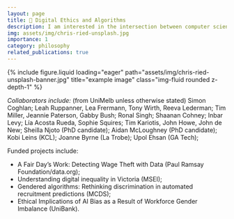 ```yaml
---
layout: page
title: 🚦 Digital Ethics and Algorithms
description: I am interested in the intersection between computer science and philosophy - in particular how basic building blocks (of algorithms and programming languages) - have an impact on the human usage of systems, and their wider societal impact (for better or for worse).
img: assets/img/chris-ried-unsplash.jpg
importance: 1
category: philosophy
related_publications: true
---
```



<div class="row">
    <div class="col-sm mt-3 mt-md-0">
        {% include figure.liquid loading="eager" path="assets/img/chris-ried-unsplash-banner.jpg" title="example image" class="img-fluid rounded z-depth-1" %}
    </div>
</div>


*Collaborators include:* (from UniMelb unless otherwise stated) Simon Coghlan; Leah Ruppanner, Lea Frermann, Tony Wirth, Reeva Lederman; Tim Miller, Jeannie Paterson, Gabby Bush; Ronal Singh; Shaanan Cohney; Inbar Levy; Lía Acosta Rueda, Sophie Squires; Tim Kariotis, John Howe, John de New; Sheilla Njoto (PhD candidate); Aidan McLoughney (PhD candidate); 
Kobi Leins (KCL); Joanne Byrne (La Trobe); Upol Ehsan (GA Tech); 



Funded projects include: 
* A Fair Day’s Work: Detecting Wage Theft with Data (Paul Ramsay Foundation/data.org);
* Understanding digital inequality in Victoria (MSEI);
* Gendered algorithms: Rethinking discrimination in automated recruitment predictions (MCDS); 
* Ethical Implications of AI Bias as a Result of Workforce Gender Imbalance (UniBank).
